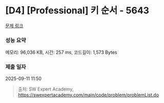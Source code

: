 # [D4] [Professional] 키 순서 - 5643 

[문제 링크](https://swexpertacademy.com/main/code/problem/problemDetail.do?contestProbId=AWXQsLWKd5cDFAUo) 

### 성능 요약

메모리: 96,036 KB, 시간: 257 ms, 코드길이: 1,573 Bytes

### 제출 일자

2025-09-11 11:50



> 출처: SW Expert Academy, https://swexpertacademy.com/main/code/problem/problemList.do
